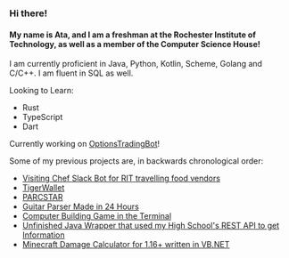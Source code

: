 ### Hi there!

#### My name is Ata, and I am a freshman at the Rochester Institute of Technology, as well as a member of the Computer Science House!

I am currently proficient in Java, Python, Kotlin, Scheme, Golang and C/C++. I am fluent in SQL as well.
 
Looking to Learn:
 - Rust
 - TypeScript
 - Dart

Currently working on [OptionsTradingBot](https://github.com/atauln/OptionsTradingBot)!

Some of my previous projects are, in backwards chronological order:
 - [Visiting Chef Slack Bot for RIT travelling food vendors](https://github.com/atauln/VisitingChefSlackBot)
 - [TigerWallet](https://github.com/atauln/TigerWallet)
 - [PARCSTAR](https://github.com/atauln/PARCSTAR)
 - [Guitar Parser Made in 24 Hours](https://github.com/atauln/RevUC-XI)
 - [Computer Building Game in the Terminal](https://github.com/atauln/ComputerBuildingProgramT)
 - [Unfinished Java Wrapper that used my High School's REST API to get Information](https://github.com/atauln/project-linx)
 - [Minecraft Damage Calculator for 1.16+ written in VB.NET](https://github.com/atauln/MinecraftDamageCalculator)
